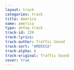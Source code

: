 ```yaml
---
layout: track
categories: track
title: America
name: america
type: ahfow_track
track-id: 220
track-lyrics: 
track-author: Traffic Sound
track-sort: "AMERICA"
track-alpha: A
track-original: Traffic Sound
cover: true
---
```

